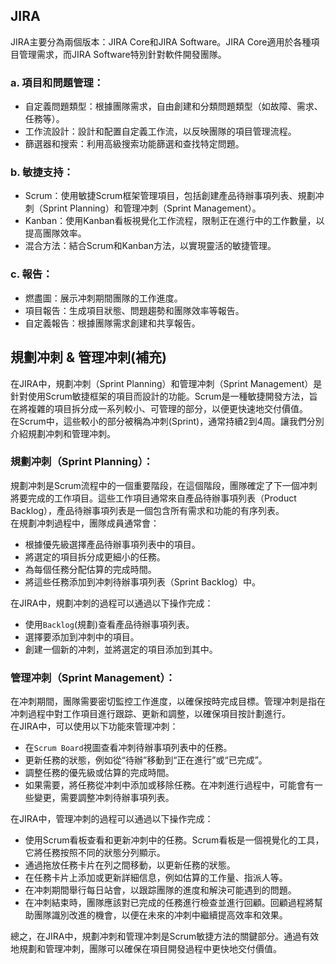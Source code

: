 ## JIRA
JIRA主要分為兩個版本：JIRA Core和JIRA Software。JIRA Core適用於各種項目管理需求，而JIRA Software特別針對軟件開發團隊。   
   
### a. 項目和問題管理：   
* 自定義問題類型：根據團隊需求，自由創建和分類問題類型（如故障、需求、任務等）。
* 工作流設計：設計和配置自定義工作流，以反映團隊的項目管理流程。
* 篩選器和搜索：利用高級搜索功能篩選和查找特定問題。
   
### b. 敏捷支持：   
* Scrum：使用敏捷Scrum框架管理項目，包括創建產品待辦事項列表、規劃冲刺（Sprint Planning）和管理冲刺（Sprint Management）。
* Kanban：使用Kanban看板視覺化工作流程，限制正在進行中的工作數量，以提高團隊效率。
* 混合方法：結合Scrum和Kanban方法，以實現靈活的敏捷管理。
   
### c. 報告：   

* 燃盡圖：展示冲刺期間團隊的工作進度。
* 項目報告：生成項目狀態、問題趨勢和團隊效率等報告。
* 自定義報告：根據團隊需求創建和共享報告。
   
## 規劃冲刺 & 管理冲刺(補充)
在JIRA中，規劃冲刺（Sprint Planning）和管理冲刺（Sprint Management）是針對使用Scrum敏捷框架的項目而設計的功能。Scrum是一種敏捷開發方法，旨在將複雜的項目拆分成一系列較小、可管理的部分，以便更快速地交付價值。   
在Scrum中，這些較小的部分被稱為冲刺(Sprint)，通常持續2到4周。讓我們分別介紹規劃冲刺和管理冲刺。
   
### 規劃冲刺（Sprint Planning）：
規劃冲刺是Scrum流程中的一個重要階段，在這個階段，團隊確定了下一個冲刺將要完成的工作項目。這些工作項目通常來自產品待辦事項列表（Product Backlog），產品待辦事項列表是一個包含所有需求和功能的有序列表。   
在規劃冲刺過程中，團隊成員通常會：
* 根據優先級選擇產品待辦事項列表中的項目。
* 將選定的項目拆分成更細小的任務。
* 為每個任務分配估算的完成時間。
* 將這些任務添加到冲刺待辦事項列表（Sprint Backlog）中。   
   
在JIRA中，規劃冲刺的過程可以通過以下操作完成：
* 使用`Backlog`(規劃)查看產品待辦事項列表。
* 選擇要添加到冲刺中的項目。
* 創建一個新的冲刺，並將選定的項目添加到其中。   
   
### 管理冲刺（Sprint Management）：   
在冲刺期間，團隊需要密切監控工作進度，以確保按時完成目標。管理冲刺是指在冲刺過程中對工作項目進行跟踪、更新和調整，以確保項目按計劃進行。   
在JIRA中，可以使用以下功能來管理冲刺：   
* 在`Scrum Board`視圖查看冲刺待辦事項列表中的任務。
* 更新任務的狀態，例如從“待辦”移動到“正在進行”或“已完成”。
* 調整任務的優先級或估算的完成時間。
* 如果需要，將任務從冲刺中添加或移除任務。在冲刺進行過程中，可能會有一些變更，需要調整冲刺待辦事項列表。
   
在JIRA中，管理冲刺的過程可以通過以下操作完成：   
* 使用Scrum看板查看和更新冲刺中的任務。Scrum看板是一個視覺化的工具，它將任務按照不同的狀態分列顯示。
* 通過拖放任務卡片在列之間移動，以更新任務的狀態。
* 在任務卡片上添加或更新詳細信息，例如估算的工作量、指派人等。
* 在冲刺期間舉行每日站會，以跟踪團隊的進度和解決可能遇到的問題。
* 在冲刺結束時，團隊應該對已完成的任務進行檢查並進行回顧。回顧過程將幫助團隊識別改進的機會，以便在未來的冲刺中繼續提高效率和效果。   
   
 總之，在JIRA中，規劃冲刺和管理冲刺是Scrum敏捷方法的關鍵部分。通過有效地規劃和管理冲刺，團隊可以確保在項目開發過程中更快地交付價值。
